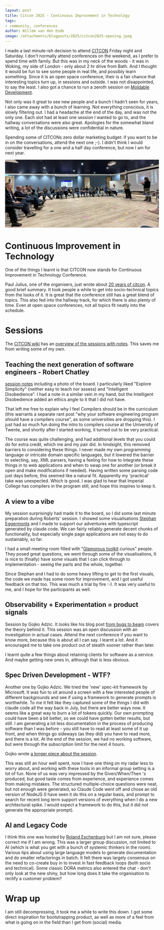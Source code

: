 ```yaml
---
layout: post
title: Citcon 2025 - Continuous Improvement in Technology
tags:
- community, conferences
author: Willem van den Ende
image: /attachments/blogposts/2025/citcon2025-opening.jpeg
---
```


I made a last minute-ish decision to attend [CITCON](https://citconf.com/) Friday night and Saturday. I don't normally attend conferences on the weekend, as I prefer to spend time with family. But this was in my neck of the woods - it was in Woking, my side of London - only about 2 hr drive from Bath. And I thought it would be fun to see some people in real life, and possibly learn something. Since it is an open space conference, their is a fair chance that interesting topics turn up, in sessions and outside. I was not disappointed, to say the least. I also got a chance to run a zeroth session on [Moldable Development](https://moldabledevelopment.com/). 

Not only was it great to see new people and a bunch I hadn't seen for years, I also came away with a bunch of learning. Not everything conscious, it is slowly filtering out. I had a headache at the end of the day, and was not the only one. Each slot had at least one session I wanted to go to, and the hallway conversations were also great. Apologies for the somewhat bland writing, a lot of the discussions were confidential in nature. 

Spending some of CITCONs zero dollar marketing budget: if you want to be in on the conversations, attend the next one ;-). I didn't think I would consider travelling for a one and a half day conference, but now I am for next year. 

![Paul Julius and Jeffrey Fredrick facilitating the opening. A cirle of 50 people listens](/attachments/blogposts/2025/citcon2025-opening.jpeg)

# Continuous Improvement in Technology

One of the things I learnt is that CITCON now stands for Continuous Improvement in Technology Conference.

Paul Julius, one of the organisers, just wrote about [20 years of citcon](https://pauljulius.com/blog/citcon-conference-history.html). A good brief summary. It took people a while to get into socio-technical topics from the looks of it. It is great that the conference still has a great blend of topics. This also fed into the hallway track, for which there is also plenty of time. Even at open space conferences, not all topics fit neatly into the schedule.


# Sessions

The [CITCON wiki](https://citconf.com/wiki/index.php) has an [overview of the sessions with notes](https://citconf.com/wiki/index.php?title=CITCONEurope2025Sessions). This saves me from writing some of my own.

## Teaching the next generation of software engineers - Robert Chatley

[session notes](https://citconf.com/wiki/index.php?title=Teaching_Next_Gen_of_SW_Eng.) including a photo of the board. I particularly liked "Explore Simplicity" (neither easy to teach nor assess) and "Intelligent Disobedience". I had a note in a similar vein in my hand, but the Intelligent Disobedience added an ethics angle to it that I did not have. 

That left me free to explain why I feel Compilers should be in the curriculum (this warrants a separate rant post "why your software engineering program should have a compilers course", as some universities are dropping this). I just had so much fun doing the intro to compilers course at the University of Twente, and shortly after I started working, it turned out to be very practical. 

The course was quite challenging, and had additional levels that you could do for extra credit, which me and my pair did. In hindsight, this removed barriers to considering these things. I never made my own programming language or intricate domain specific languages, but it lowered the barrier to selecting, say, XML parsers, having a feeling for how to integrate these things in to web applications and when to swap one for another (or break it open and make modifications if needed). Having written some parsing code just days before, this seemed like a natural fit. Apparently my 'practical' take was unexpected. Which is good. I was glad to hear that Imperial College has compilers in the program still, and hope this inspires to keep it. 

## A view to a vibe

My session surprisingly had made it to the board, so I did some last minute preparation during Roberts' session. I showed some visualisations  [Stephan Eggermonts](https://domeinmodel.nl/) and I made to support our adventures with typescript generated by claude code. We can fairly reliably generate decent chunks of functionality, but especially single page applications are not easy to do sustainably, so far. 

I had a small meeting room filled with "[Glamorous toolkit](https://gtoolkit.com/) curious" people. They posed great questions, we went through some of the visualisations, It is nice to (finally) have some visuals that I can click through to implementation - seeing the parts and the whole, together. 

Since Stephan and I had to do some heavy lifting to get to the first visuals, the code we made has some room for improvement, and I got useful feedback on that too. This was much a trial by fire :-). It was very useful to me, and I hope for the participants as well.



## Observability + Experimentation = product signals

Session by Gojko Adzic. It looks like his blog post [from bugs to beam](https://gojko.net/2024/09/30/from-bugs-to-beam/) covers the theory behind it. This session was an open discussion with an investigation in actual cases. Attend the next conference if you want to know more, because this is about all I can say. I learnt a lot. And it encouraged me to take one product out of stealth sooner rather than later. 

I learnt quite a few things about retaining clients for software as a service. And maybe getting new ones in, although that is less obvious.


## Spec Driven Development - WTF?

Another one by Gojko Adzic. We tried the 'new' spec-kit framework by Microsoft. It was fun to sit around a screen with a few interested people of different backgrounds and see if using a framework to generate prompts is worthwhile. To me it felt like they captured some of the things I did with claude code all the way back in July, but there are better ways now. It seems like a great way to burn a lot of tokens quickly. Our own prompting could have been a bit better, so we could have gotten better results, but still. I am generating a lot less documentation in the process of producing software than I was before - you still have to read at least some of it up front, and when things go sideways (as they did) you have to read more, and there is a lot. At the end of the session, we had no working software, but were through the subscription limit for the next 4 hours. 

 Gojko wrote [a longer piece about the session](www.linkedin.com/pulse/spec-driven-development-revenge-waterfall-bdd-taken-gojko-adzic-imquf).

This was still an hour well spent, now I have one thing on my radar less to worry about, and working with these tools in an informal group setting is a lot of fun. None of us was very impressed by the Given/When/Then 's produced, but good taste comes from experience, and experience comes from making mistakes. The structured multiple-choice questions were neat, but not enough were generated, so Claude Code went off and chose an old version of NodeJS (I have seen it do this on a regular basis, and prompt to search for recent long term support versions of everything when I do a new architectural spike. I would expect a framework to do this, but it did not generate the appropriate prompt).


## AI and Legacy Code

I think this one was hosted by  [Roland Eschenburg](https://citconf.com/wiki/index.php?title=Roland_Eschenburg) but I am not sure, please correct me if I am wrong. This was a larger group discussion, not limited to AI (which is what you get with a bunch of systemic thinkers in the room). Various tips about using large language models to generate documentation and do smaller refactorings in batch. It felt there was largely consensus on the need to co-create buy in to invest in fast feedback loops (both socio and technical). Some classic DORA metrics also entered the chat - don't only look at the new shiny, but how long does it take the organisation to rectify a customer problem?

# Wrap up

I am still decompressing, it took me a while to write this down. I got some direct inspiration for bootstrapping product, as well as more of a feel from what is going on in the field than I get from (social) media.





 





